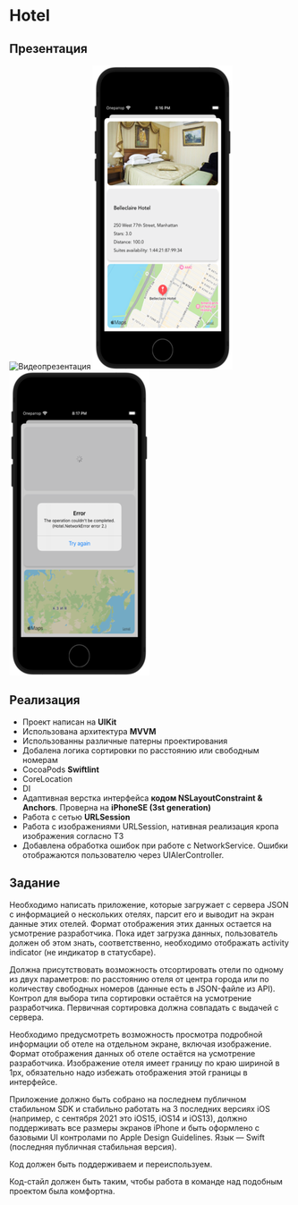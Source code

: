 # Hotel
 
 ## Презентация
![Видеопрезентация](./presentation/1.gif)
![Экран 1](./presentation/1.png)
![Экран 2](./presentation/2.png)
 ## Реализация
- Проект написан на **UIKit**
- Использована архитектура **MVVM**
- Использованны различные патерны проектирования
- Добалена логика сортировки по расстоянию или свободным номерам
- CocoaPods **Swiftlint**
- CoreLocation
- DI
- Адаптивная верстка интерфейса **кодом NSLayoutConstraint & Anchors**. Проверна на **iPhoneSE (3st generation)**
- Работа с сетью **URLSession**
- Работа с изображениями URLSession, нативная реализация кропа изображения согласно ТЗ
- Добавлена обработка ошибок при работе с NetworkService. Ошибки отображаются пользователю через UIAlerController.

## Задание
Необходимо написать приложение, которые загружает с сервера JSON с информацией о нескольких отелях, парсит его и выводит на экран данные этих отелей. Формат отображения этих данных остается на усмотрение разработчика. Пока идет загрузка данных, пользователь должен об этом знать, соответственно, необходимо отображать activity indicator (не индикатор в статусбаре).

Должна присутствовать возможность отсортировать отели по одному из двух параметров: по расстоянию отеля от центра города или по количеству свободных номеров (данные есть в JSON-файле из API). Контрол для выбора типа сортировки остаётся на усмотрение разработчика. Первичная сортировка должна совпадать с выдачей с сервера.

Необходимо предусмотреть возможность просмотра подробной информации об отеле на отдельном экране, включая изображение. Формат отображения данных об отеле остаётся на усмотрение разработчика. Изображение отеля имеет границу по краю шириной в 1px, обязательно надо избежать отображения этой границы в интерфейсе.

Приложение должно быть собрано на последнем публичном стабильном SDK и стабильно работать на 3 последних версиях iOS (например, с сентября 2021 это iOS15, iOS14 и iOS13), должно поддерживать все размеры экранов iPhone и быть оформлено с базовыми UI контролами по Apple Design Guidelines. Язык — Swift (последняя публичная стабильная версия).

Код должен быть поддерживаем и переиспользуем.

Код-стайл должен быть таким, чтобы работа в команде над подобным проектом была комфортна.

